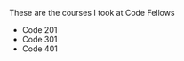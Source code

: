 These are the courses I took at Code Fellows

- Code 201[](/201)
- Code 301[](/301)
- Code 401[](/401)
